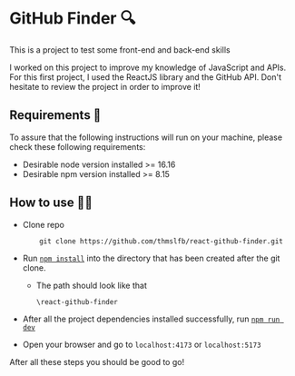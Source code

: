 # GitHub Finder 🔍

This is a project to test some front-end and back-end skills

I worked on this project to improve my knowledge of JavaScript and APIs. For this first project, I used the ReactJS library and the GitHub API. Don't hesitate to review the project in order to improve it!

## Requirements 📝

To assure that the following instructions will run on your machine, please check these following requirements: 

* Desirable node version installed >= 16.16
* Desirable npm version installed >= 8.15

## How to use 🧑‍💻
* Clone repo 
    ```
        git clone https://github.com/thmslfb/react-github-finder.git
    ```
* Run [`npm install`](https://docs.npmjs.com/cli/v6/commands/npm-install) into the directory that has been created after the git clone.
    * The path should look like that
        ```
        \react-github-finder
        ```

* After all the project dependencies installed successfully, run [`npm run dev`](https://nextjs.org/learn/basics/create-nextjs-app/setup)

* Open your browser and go to ```localhost:4173``` or ```localhost:5173```

After all these steps you should be good to go!
